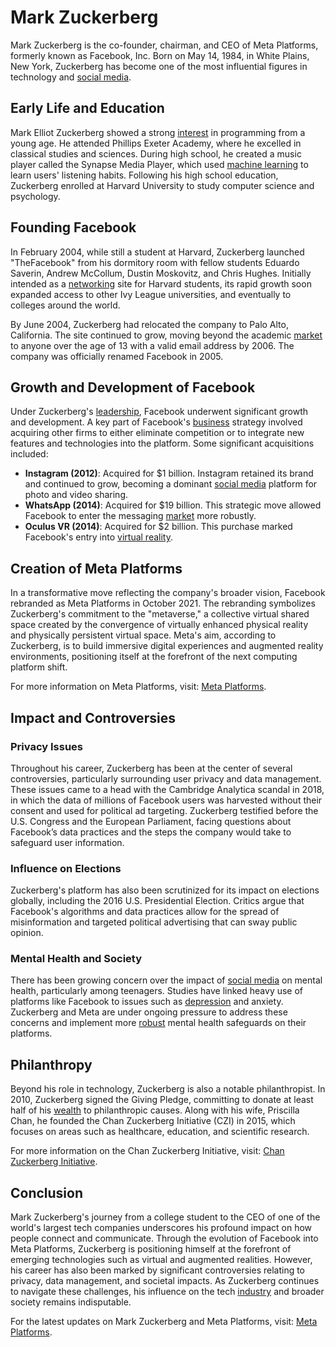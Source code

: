 # Mark Zuckerberg

Mark Zuckerberg is the co-founder, chairman, and CEO of Meta Platforms, formerly known as Facebook, Inc. Born on May 14, 1984, in White Plains, New York, Zuckerberg has become one of the most influential figures in technology and [social media](../s/social_media.md).

## Early Life and Education

Mark Elliot Zuckerberg showed a strong [interest](../i/interest.md) in programming from a young age. He attended Phillips Exeter Academy, where he excelled in classical studies and sciences. During high school, he created a music player called the Synapse Media Player, which used [machine learning](../m/machine_learning.md) to learn users' listening habits. Following his high school education, Zuckerberg enrolled at Harvard University to study computer science and psychology.

## Founding Facebook

In February 2004, while still a student at Harvard, Zuckerberg launched "TheFacebook" from his dormitory room with fellow students Eduardo Saverin, Andrew McCollum, Dustin Moskovitz, and Chris Hughes. Initially intended as a [networking](../n/networking.md) site for Harvard students, its rapid growth soon expanded access to other Ivy League universities, and eventually to colleges around the world.

By June 2004, Zuckerberg had relocated the company to Palo Alto, California. The site continued to grow, moving beyond the academic [market](../m/market.md) to anyone over the age of 13 with a valid email address by 2006. The company was officially renamed Facebook in 2005.

## Growth and Development of Facebook

Under Zuckerberg's [leadership](../l/leadership.md), Facebook underwent significant growth and development. A key part of Facebook's [business](../b/business.md) strategy involved acquiring other firms to either eliminate competition or to integrate new features and technologies into the platform. Some significant acquisitions included:

- **Instagram (2012)**: Acquired for $1 billion. Instagram retained its brand and continued to grow, becoming a dominant [social media](../s/social_media.md) platform for photo and video sharing.
- **WhatsApp (2014)**: Acquired for $19 billion. This strategic move allowed Facebook to enter the messaging [market](../m/market.md) more robustly.
- **Oculus VR (2014)**: Acquired for $2 billion. This purchase marked Facebook's entry into [virtual reality](../v/virtual_reality.md).

## Creation of Meta Platforms

In a transformative move reflecting the company's broader vision, Facebook rebranded as Meta Platforms in October 2021. The rebranding symbolizes Zuckerberg's commitment to the "metaverse," a collective virtual shared space created by the convergence of virtually enhanced physical reality and physically persistent virtual space. Meta's aim, according to Zuckerberg, is to build immersive digital experiences and augmented reality environments, positioning itself at the forefront of the next computing platform shift.

For more information on Meta Platforms, visit: [Meta Platforms](https://about.fb.com/news/2021/10/facebook-company-is-now-meta/).

## Impact and Controversies

### Privacy Issues

Throughout his career, Zuckerberg has been at the center of several controversies, particularly surrounding user privacy and data management. These issues came to a head with the Cambridge Analytica scandal in 2018, in which the data of millions of Facebook users was harvested without their consent and used for political ad targeting. Zuckerberg testified before the U.S. Congress and the European Parliament, facing questions about Facebook’s data practices and the steps the company would take to safeguard user information.

### Influence on Elections

Zuckerberg's platform has also been scrutinized for its impact on elections globally, including the 2016 U.S. Presidential Election. Critics argue that Facebook's algorithms and data practices allow for the spread of misinformation and targeted political advertising that can sway public opinion.

### Mental Health and Society

There has been growing concern over the impact of [social media](../s/social_media.md) on mental health, particularly among teenagers. Studies have linked heavy use of platforms like Facebook to issues such as [depression](../d/depression.md) and anxiety. Zuckerberg and Meta are under ongoing pressure to address these concerns and implement more [robust](../r/robust.md) mental health safeguards on their platforms.

## Philanthropy

Beyond his role in technology, Zuckerberg is also a notable philanthropist. In 2010, Zuckerberg signed the Giving Pledge, committing to donate at least half of his [wealth](../w/wealth.md) to philanthropic causes. Along with his wife, Priscilla Chan, he founded the Chan Zuckerberg Initiative (CZI) in 2015, which focuses on areas such as healthcare, education, and scientific research.

For more information on the Chan Zuckerberg Initiative, visit: [Chan Zuckerberg Initiative](https://chanzuckerberg.com/).

## Conclusion

Mark Zuckerberg's journey from a college student to the CEO of one of the world's largest tech companies underscores his profound impact on how people connect and communicate. Through the evolution of Facebook into Meta Platforms, Zuckerberg is positioning himself at the forefront of emerging technologies such as virtual and augmented realities. However, his career has also been marked by significant controversies relating to privacy, data management, and societal impacts. As Zuckerberg continues to navigate these challenges, his influence on the tech [industry](../i/industry.md) and broader society remains indisputable.

For the latest updates on Mark Zuckerberg and Meta Platforms, visit: [Meta Platforms](https://about.fb.com/).